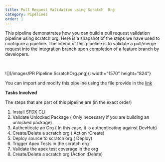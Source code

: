 ```yaml
---
title: Pull Request Validation using Scratch  Org
category: Pipelines
order: 1
---
```


This pipeline demonstrates how you can build a pull request validation pipeline using scratch org. Here is a snapshot of the steps we have used to configure a pipeline. The intend of this pipeline is to validate a pull/merge request into the integration branch upon completion of a feature branch by developers.



&nbsp;

![](/images/PR Pipeline ScratchOrg.png){: width="1570" height="824"}

You can import and modify this pipeline using the file provide in the [link](https://github.com/azlamsalam/sfpowerscripts/blob/master/SamplePipelines/PR%20Source%20Format%20%5bScratch%20Orgs%5d%20using%20sfpowerscripts.json)

**Tasks Involved**

The steps that are part of this pipeline are (in the exact order)

1. Install SFDX CLI 
2. Validate Unlocked Package ( Only necessary if you are building an unlocked package)
3. Authenticate an Org ( In this case, it is authenticating against DevHub)
4. Create/Delete a scratch org ( Action :Create)
5. Deploy source to scratch org ( Deploy)
6. Trigger Apex Tests in the scratch org
7. Validate the apex test coverage in the org
8. Create/Delete a scratch org (Action :Delete)



